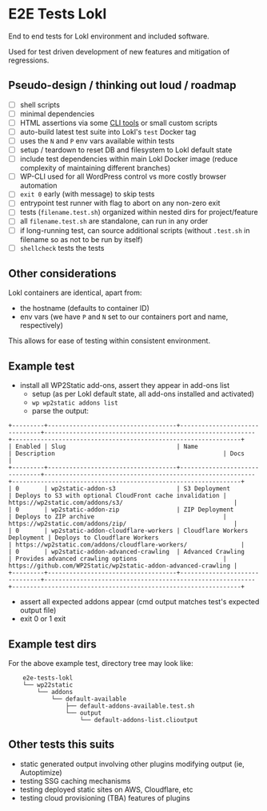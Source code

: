 # E2E Tests Lokl

End to end tests for Lokl environment and included software.

Used for test driven development of new features and mitigation of regressions.

## Pseudo-design / thinking out loud / roadmap 

 - [ ] shell scripts
 - [ ] minimal dependencies
 - [ ] HTML assertions via some [CLI tools](https://github.com/dbohdan/structured-text-tools#xml-html)
 or small custom scripts
 - [ ] auto-build latest test suite into Lokl's `test` Docker tag
 - [ ] uses the `N` and `P` env vars available within tests
 - [ ] setup / teardown to reset DB and filesystem to Lokl default state
 - [ ] include test dependencies within main Lokl Docker image (reduce complexity of
 maintaining different branches)
 - [ ] WP-CLI used for all WordPress control vs more costly browser automation
 - [ ] `exit 0` early (with message) to skip tests
 - [ ] entrypoint test runner with flag to abort on any non-zero exit
 - [ ] tests (`filename.test.sh`) organized within nested dirs for project/feature
 - [ ] all `filename.test.sh` are standalone, can run in any order
 - [ ] if long-running test, can source additional scripts (without `.test.sh`
 in filename so as not to be run by itself)
 - [ ] `shellcheck` tests the tests

## Other considerations

Lokl containers are identical, apart from:
 - the hostname (defaults to container ID)
 - env vars (we have `P` and `N` set to our containers port and name, respectively)

This allows for ease of testing within consistent environment.


## Example test

 - install all WP2Static add-ons, assert they appear in add-ons list
   - setup (as per Lokl default state, all add-ons installed and activated)
   - `wp wp2static addons list`
   - parse the output:
```
+---------+------------------------------------+-------------------------------+-----------------------------------------------------------+----------------------------------------------------------------+
| Enabled | Slug                               | Name                          | Description                                               | Docs                                                           |
+---------+------------------------------------+-------------------------------+-----------------------------------------------------------+----------------------------------------------------------------+
| 0       | wp2static-addon-s3                 | S3 Deployment                 | Deploys to S3 with optional CloudFront cache invalidation | https://wp2static.com/addons/s3/                               |
| 0       | wp2static-addon-zip                | ZIP Deployment                | Deploys to ZIP archive                                    | https://wp2static.com/addons/zip/                              |
| 0       | wp2static-addon-cloudflare-workers | Cloudflare Workers Deployment | Deploys to Cloudflare Workers                             | https://wp2static.com/addons/cloudflare-workers/               |
| 0       | wp2static-addon-advanced-crawling  | Advanced Crawling             | Provides advanced crawling options                        | https://github.com/WP2Static/wp2static-addon-advanced-crawling |
+---------+------------------------------------+-------------------------------+-----------------------------------------------------------+----------------------------------------------------------------+
```
   - assert all expected addons appear (cmd output matches test's expected output file)
   - exit 0 or 1 exit 

## Example test dirs

For the above example test, directory tree may look like:

```
    e2e-tests-lokl
    └── wp22static
        └── addons
            └── default-available
                ├── default-addons-available.test.sh
                └── output
                    └── default-addons-list.clioutput
```

## Other tests this suits

 - static generated output involving other plugins modifying output
 (ie, Autoptimize)
 - testing SSG caching mechanisms
 - testing deployed static sites on AWS, Cloudflare, etc
 - testing cloud provisioning (TBA) features of plugins
